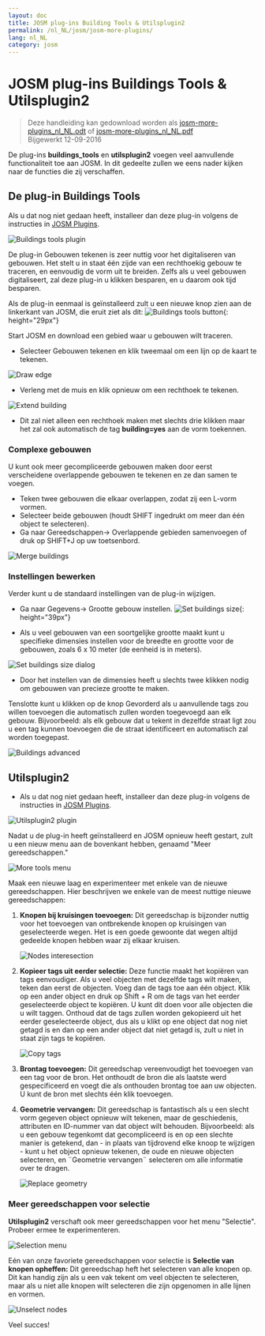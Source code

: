 ```yaml
---
layout: doc
title: JOSM plug-ins Building Tools & Utilsplugin2 
permalink: /nl_NL/josm/josm-more-plugins/
lang: nl_NL
category: josm
---
```


JOSM plug-ins Buildings Tools & Utilsplugin2
============

> Deze handleiding kan gedownload worden als [josm-more-plugins_nl_NL.odt](/files/josm-more-plugins_nl_NL.odt) of [josm-more-plugins_nl_NL.pdf](/files/josm-more-plugins_nl_NL.pdf)  
> Bijgewerkt 12-09-2016  

De plug-ins **buildings_tools** en **utilsplugin2** voegen veel aanvullende functionaliteit toe aan JOSM. In dit gedeelte zullen we eens nader kijken naar de functies die zij verschaffen.  

De plug-in Buildings Tools
--------------------------

Als u dat nog niet gedaan heeft, installeer dan deze plug-in volgens de instructies in [JOSM Plugins](/nl_NL/josm/josm-plugins).  

![Buildings tools plugin][]

De plug-in Gebouwen tekenen is zeer nuttig voor het digitaliseren van gebouwen. Het stelt u in staat één zijde van een rechthoekig gebouw te traceren, en eenvoudig de vorm uit te breiden. Zelfs als u veel gebouwen digitaliseert, zal deze plug-in u klikken besparen, en u daarom ook tijd besparen.  

Als de plug-in eenmaal is geïnstalleerd zult u een nieuwe knop zien aan de linkerkant van JOSM, die eruit ziet als dit: ![Buildings tools button][]{: height="29px"}

Start JOSM en download een gebied waar u gebouwen wilt traceren.  

* Selecteer Gebouwen tekenen en klik tweemaal om een lijn op de kaart te tekenen.  

![Draw edge][]

* Verleng met de muis en klik opnieuw om een rechthoek te tekenen.  

![Extend building][]

* Dit zal niet alleen een rechthoek maken met slechts drie klikken maar het zal ook automatisch de tag **building=yes** aan de vorm toekennen.  

### Complexe gebouwen

U kunt ook meer gecompliceerde gebouwen maken door eerst verscheidene overlappende gebouwen te tekenen en ze dan samen te voegen.  

* Teken twee gebouwen die elkaar overlappen, zodat zij een L-vorm vormen.  
* Selecteer beide gebouwen (houdt SHIFT ingedrukt om meer dan één object te selecteren).  
* Ga naar Gereedschappen-> Overlappende gebieden samenvoegen of druk op SHIFT+J op uw toetsenbord.  

![Merge buildings][]

### Instellingen bewerken

Verder kunt u de standaard instellingen van de plug-in wijzigen.  

* Ga naar Gegevens-> Grootte gebouw instellen. ![Set buildings size][]{: height="39px"}  

* Als u veel gebouwen van een soortgelijke grootte maakt kunt u specifieke dimensies instellen voor de breedte en grootte voor de gebouwen, zoals 6 x 10 meter (de eenheid is in meters).  

![Set buildings size dialog][]

* Door het instellen van de dimensies heeft u slechts twee klikken nodig om gebouwen van precieze grootte te maken.  

Tenslotte kunt u klikken op de knop Gevorderd als u aanvullende tags zou willen toevoegen die automatisch zullen worden toegevoegd aan elk gebouw. Bijvoorbeeld: als elk gebouw dat u tekent in dezelfde straat ligt zou u een tag kunnen toevoegen die de straat identificeert en automatisch zal worden toegepast.  

![Buildings advanced][]


Utilsplugin2
-------------

* Als u dat nog niet gedaan heeft, installeer dan deze plug-in volgens de instructies in [JOSM Plugins](/nl_NL/josm/josm-plugins).  

![Utilsplugin2 plugin][]

Nadat u de plug-in heeft geïnstalleerd en JOSM opnieuw heeft gestart, zult u een nieuw menu aan de bovenkant hebben, genaamd "Meer gereedschappen."  

![More tools menu][]

Maak een nieuwe laag en experimenteer met enkele van de nieuwe gereedschappen. Hier beschrijven we enkele van de meest nuttige nieuwe gereedschappen:  

1. **Knopen bij kruisingen toevoegen:**  Dit gereedschap is bijzonder nuttig voor het toevoegen van ontbrekende knopen op kruisingen van geselecteerde wegen. Het is een goede gewoonte dat wegen altijd gedeelde knopen hebben waar zij elkaar kruisen.  

    ![Nodes interesection][]

2. **Kopieer tags uit eerder selectie:**  Deze functie maakt het kopiëren van tags eenvoudiger. Als u veel objecten met dezelfde tags wilt maken, teken dan eerst de objecten.  Voeg dan de tags toe aan één object.  Klik op een ander object en druk op Shift + R om de tags van het eerder geselecteerde object te kopiëren.  U kunt dit doen voor alle objecten die u wilt taggen.  Onthoud dat de tags zullen worden gekopieerd uit het eerder geselecteerde object, dus als u klikt op ene object dat nog niet getagd is en dan op een ander object dat niet getagd is, zult u niet in staat zijn tags te kopiëren.  

    ![Copy tags][]

3. **Brontag toevoegen:** Dit gereedschap vereenvoudigt het toevoegen van een tag voor de bron. Het onthoudt de bron die als laatste werd gespecificeerd en voegt die als onthouden brontag toe aan uw objecten. U kunt de bron met slechts één klik toevoegen.  

4. **Geometrie vervangen:** Dit gereedschap is fantastisch als u een slecht vorm gegeven object opnieuw wilt tekenen, maar de geschiedenis, attributen en ID-nummer van dat object wilt behouden. Bijvoorbeeld: als u een gebouw tegenkomt dat gecompliceerd is en op een slechte manier is getekend, dan - in plaats van tijdrovend elke knoop te wijzigen - kunt u het object opnieuw tekenen, de oude en nieuwe objecten selecteren, en ¨Geometrie vervangen¨ selecteren om alle informatie over te dragen.  

    ![Replace geometry][]


### Meer gereedschappen voor selectie

**Utilsplugin2** verschaft ook meer gereedschappen voor het menu "Selectie". Probeer ermee te experimenteren.  

![Selection menu][]

Eén van onze favoriete gereedschappen voor selectie is **Selectie van knopen opheffen:** Dit gereedschap heft het selecteren van alle knopen op. Dit kan handig zijn als u een vak tekent om veel objecten te selecteren, maar als u niet alle knopen wilt selecteren die zijn opgenomen in alle lijnen en vormen.  

![Unselect nodes][]

Veel succes!  


[Buildings tools plugin]: /images/josm/buildings_tools-plugin.png
[Buildings tools button]: /images/josm/buildings_tools-button.png
[Draw edge]: /images/josm/draw-edge.png
[Extend building]: /images/josm/extend-building.png
[Merge buildings]: /images/josm/merge-buildings.png
[Set buildings size]: /images/josm/set-buildings-size.png
[Set buildings size dialog]: /images/josm/set-buildings-size-dialog.png
[Buildings advanced]: /images/josm/buildings-advanced.png
[Utilsplugin2 plugin]: /images/josm/utilsplugin2-plugin.png
[More tools menu]: /images/josm/more-tools-menu.png
[Nodes interesection]: /images/josm/utilsplugin2-nodes-intersection.png
[Copy tags]: /images/josm/utilsplugin2-copy-tags.png
[Replace geometry]: /images/josm/utilsplugin2-replace-geometry.png
[Selection menu]: /images/josm/selection-menu.png
[Unselect nodes]: /images/josm/utilsplugin2-unselect-nodes.png

